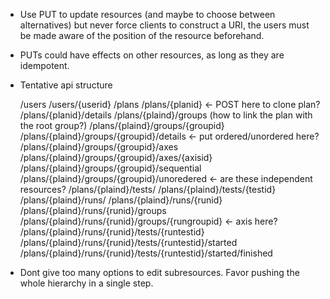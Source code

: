 - Use PUT to update resources (and maybe to choose between alternatives) but
  never force clients to construct a URI, the users must be made aware of the
  position of the resource beforehand.

- PUTs could have effects on other resources, as long as they are idempotent.

- Tentative api structure

  /users
  /users/{userid}
  /plans 
  /plans/{planid} <- POST here to clone plan?
  /plans/{planid}/details
  /plans/{plaind}/groups (how to link the plan with the root group?)
  /plans/{plaind}/groups/{groupid}
  /plans/{plaind}/groups/{groupid}/details <- put ordered/unordered here?
  /plans/{plaind}/groups/{groupid}/axes
  /plans/{plaind}/groups/{groupid}/axes/{axisid}
  /plans/{plaind}/groups/{groupid}/sequential
  /plans/{plaind}/groups/{groupid}/unoredered <- are these independent resources?
  /plans/{plaind}/tests/
  /plans/{plaind}/tests/{testid}
  /plans/{plaind}/runs/
  /plans/{plaind}/runs/{runid}
  /plans/{plaind}/runs/{runid}/groups 
  /plans/{plaind}/runs/{runid}/groups/{rungroupid} <- axis here?
  /plans/{plaind}/runs/{runid}/tests/{runtestid}
  /plans/{plaind}/runs/{runid}/tests/{runtestid}/started
  /plans/{plaind}/runs/{runid}/tests/{runtestid}/started/finished

- Dont give too many options to edit subresources. Favor pushing the whole
  hierarchy in a single step.
